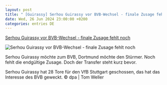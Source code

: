 ```yaml
---
layout: post
title: " [Guirassy] Serhou Guirassy vor BVB-Wechsel - finale Zusage fehlt noch"
date: Wed, 26 Jun 2024 23:00:00 +0200
categories: entries DE
---
```

[Serhou Guirassy vor BVB-Wechsel - finale Zusage fehlt noch](https://www.waz.de/sport/borussia-dortmund/article406666045/serhou-guirassy-vor-bvb-wechsel-finale-zusage-fehlt-noch.html)

![Serhou Guirassy vor BVB-Wechsel - finale Zusage fehlt noch](https://img.sparknews.funkemedien.de/406666043/406666043_1719424561_v16_9_1600.jpeg)

Serhou Guirassy möchte zum BVB, Dortmund möchte den Stürmer. Noch fehlt die endgültige Zusage. Doch der Transfer steht kurz bevor.

Serhou Guirassy hat 28 Tore für den VfB Stuttgart geschossen, das hat das Interesse des BVB geweckt. © dpa | Tom Weller

